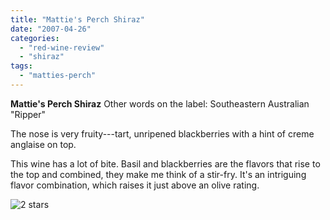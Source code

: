 ```yaml
---
title: "Mattie's Perch Shiraz"
date: "2007-04-26"
categories: 
  - "red-wine-review"
  - "shiraz"
tags: 
  - "matties-perch"
---
```


**Mattie's Perch Shiraz** Other words on the label: Southeastern Australian "Ripper"

The nose is very fruity---tart, unripened blackberries with a hint of creme anglaise on top.

This wine has a lot of bite. Basil and blackberries are the flavors that rise to the top and combined, they make me think of a stir-fry. It's an intriguing flavor combination, which raises it just above an olive rating.

![2 stars](http://www.rebeccagomezfarrell.com/wp-content/uploads/2009/02/rating_chicken11.gif "rating_chicken11")
